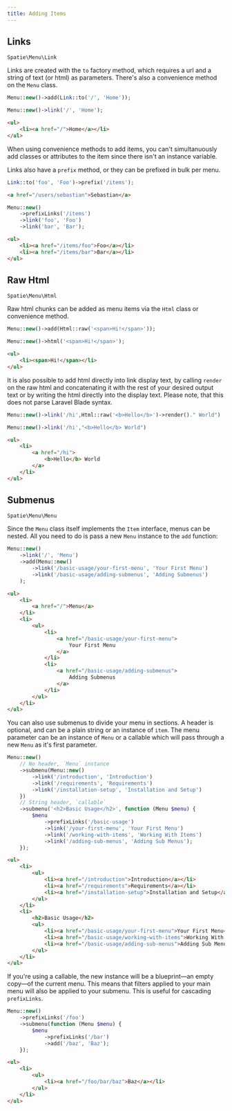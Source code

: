 ```yaml
---
title: Adding Items
---
```


## Links

`Spatie\Menu\Link`

Links are created with the `to` factory method, which requires a url and a string of text (or html) as parameters. There's also a convenience method on the `Menu` class.

```php
Menu::new()->add(Link::to('/', 'Home'));
```

```php
Menu::new()->link('/', 'Home');
```

```html
<ul>
    <li><a href="/">Home</a></li>
</ul>
```

<div class="alert -info">
When using convenience methods to add items, you can't simultanuously add classes or attributes to the item since there isn't an instance variable.
</div>

Links also have a `prefix` method, or they can be prefixed in bulk per menu.

```php
Link::to('foo', 'Foo')->prefix('/items');
```

```html
<a href="/users/sebastian">Sebastian</a>
```

```php
Menu::new()
    ->prefixLinks('/items')
    ->link('foo', 'Foo')
    ->link('bar', 'Bar');
```

```html
<ul>
    <li><a href="/items/foo">Foo</a></li>
    <li><a href="/items/bar">Bar</a></li>
</ul>
```

## Raw Html

`Spatie\Menu\Html`

Raw html chunks can be added as menu items via the `Html` class or convenience method.

```php
Menu::new()->add(Html::raw('<span>Hi!</span>'));
```

```php
Menu::new()->html('<span>Hi!</span>');
```

```html
<ul>
    <li><span>Hi!</span></li>
</ul>
```

It is also possible to add html directly into link display text, by calling `render` on the raw html and concatenating it with the rest of your desired output text or by writing the html directly into the display text. Please note, that this does not parse Laravel Blade syntax.

```php
Menu::new()->link('/hi',Html::raw('<b>Hello</b>')->render()." World")
```

```php
Menu::new()->link('/hi',"<b>Hello</b> World")
```

```html
<ul>
    <li>
        <a href="/hi">
            <b>Hello</b> World
        </a>
    </li>
</ul>
```

## Submenus

`Spatie\Menu\Menu`

Since the `Menu` class itself implements the `Item` interface, menus can be nested. All you need to do is pass a new `Menu` instance to the `add` function:

```php
Menu::new()
    ->link('/', 'Menu')
    ->add(Menu::new()
        ->link('/basic-usage/your-first-menu', 'Your First Menu')
        ->link('/basic-usage/adding-submenus', 'Adding Submenus')
    );
```

```html
<ul>
    <li>
        <a href="/">Menu</a>
    </li>
    <li>
        <ul>
            <li>
                <a href="/basic-usage/your-first-menu">
                    Your First Menu
                </a>
            </li>
            <li>
                <a href="/basic-usage/adding-submenus">
                    Adding Submenus
                </a>
            </li>
        </ul>
    </li>
</ul>
```

You can also use submenus to divide your menu in sections. A header is optional, and can be a plain string or an instance of `item`. The menu parameter can be an instance of `Menu` or a callable which will pass through a new `Menu` as it's first parameter.

```php
Menu::new()
    // No header, `Menu` instance
    ->submenu(Menu::new()
        ->link('/introduction', 'Introduction')
        ->link('/requirements', 'Requirements')
        ->link('/installation-setup', 'Installation and Setup')
    })
    // String header, `callable`
    ->submenu('<h2>Basic Usage</h2>', function (Menu $menu) {
        $menu
            ->prefixLinks('/basic-usage')
            ->link('/your-first-menu', 'Your First Menu')
            ->link('/working-with-items', 'Working With Items')
            ->link('/adding-sub-menus', 'Adding Sub Menus');
    });
```

```html
<ul>
    <li>
        <ul>
            <li><a href="/introduction">Introduction</a></li>
            <li><a href="/requirements">Requirements</a></li>
            <li><a href="/installation-setup">Installation and Setup</a></li>
        </ul>
    </li>
    <li>
        <h2>Basic Usage</h2>
        <ul>
            <li><a href="/basic-usage/your-first-menu">Your First Menu</a></li>
            <li><a href="/basic-usage/working-with-items">Working With Items</a></li>
            <li><a href="/basic-usage/adding-sub-menus">Adding Sub Menus</a></li>
        </ul>
    </li>
</ul>
```

If you're using a callable, the new instance will be a blueprint—an empty copy—of the current menu. This means that filters applied to your main menu will also be applied to your submenu. This is useful for cascading `prefixLinks`.

```php
Menu::new()
    ->prefixLinks('/foo')
    ->submenu(function (Menu $menu) {
        $menu
            ->prefixLinks('/bar')
            ->add('/baz', 'Baz');
    });
```

```html
<ul>
    <li>
        <ul>
            <li><a href="/foo/bar/baz">Baz</a></li>
        </ul>
    </li>
</ul>
```
